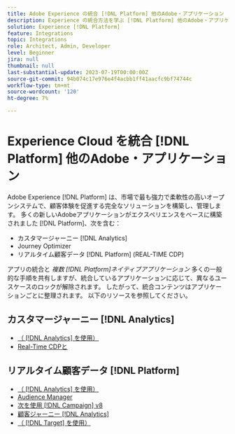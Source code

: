 ```yaml
---
title: Adobe Experience の統合 [!DNL Platform] 他のAdobe・アプリケーション
description: Experience の統合方法を学ぶ [!DNL Platform] 他のAdobe・アプリケーション
solution: Experience [!DNL Platform]
feature: Integrations
topic: Integrations
role: Architect, Admin, Developer
level: Beginner
jira: null
thumbnail: null
last-substantial-update: 2023-07-19T00:00:00Z
source-git-commit: 94b074c17e976e4f4acbb1ff41aacfc9bf74744c
workflow-type: tm+mt
source-wordcount: '120'
ht-degree: 7%

---
```



# Experience Cloud を統合 [!DNL Platform] 他のAdobe・アプリケーション

Adobe Experience [!DNL Platform] は、市場で最も強力で柔軟性の高いオープンシステムで、顧客体験を促進する完全なソリューションを構築し、管理します。 多くの新しいAdobeアプリケーションがエクスペリエンスをベースに構築されました [!DNL Platform]、次を含む：

* カスタマージャーニー [!DNL Analytics]
* Journey Optimizer
* リアルタイム顧客データ [!DNL Platform] (REAL-TIME CDP)

アプリの統合と _複数 [!DNL Platform]ネイティブアプリケーション_ 多くの一般的な手順を共有しますが、統合しているアプリケーションに応じて、異なるユースケースのロックが解除されます。 したがって、統合コンテンツはアプリケーションごとに整理されます。 以下のリソースを参照してください。


## カスタマージャーニー [!DNL Analytics]

* [（ [!DNL Analytics] を使用）](../cja/customer-journey-analytics-analytics.md)
* [Real-Time CDPと](../cja/cja-rtcdp.md)

## リアルタイム顧客データ [!DNL Platform]

* [（ [!DNL Analytics] を使用）](../rtcdp/rtcdp-analytics.md)
* [Audience Manager](../rtcdp/rtcdp-aam.md)
* [次を使用 [!DNL Campaign] v8](../rtcdp/rtcdp-campaign.md)
* [顧客ジャーニー [!DNL Analytics]](../rtcdp/rtcdp-cja.md)
* [（ [!DNL Target] を使用）](../rtcdp/rtcdp-target.md)